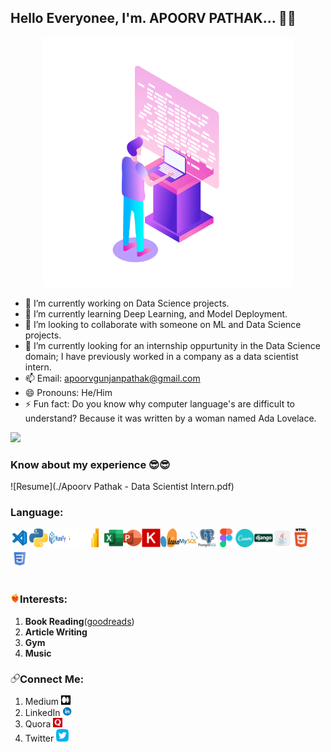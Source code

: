 ## Hello Everyonee, I'm. APOORV PATHAK... 👋👋

<p align = 'center'>
  <img src = './Logo/Computer Developer.gif' alt = 'Apoorv Pathak' width = '400' height = '400'>
</p>

<!--
**ApoorvPathak2003/ApoorvPathak2003** is a ✨ _special_ ✨ repository because its `README.md` (this file) appears on your GitHub profile.
Here are some ideas to get you started:
-->

- 🔭 I’m currently working on Data Science projects.
- 🌱 I’m currently learning Deep Learning, and Model Deployment.
- 👯 I’m looking to collaborate with someone on ML and Data Science projects.
- 🤔 I’m currently looking for an internship oppurtunity in the Data Science domain; I have previously worked in a company as a data scientist intern. 
- 📫 Email: apoorvgunjanpathak@gmail.com
- 😄 Pronouns: He/Him
- ⚡ Fun fact: Do you know why computer language's are difficult to understand? Because it was written by a woman named Ada Lovelace.

![](https://komarev.com/ghpvc/?username=ApoorvPathak2003)

### Know about my experience 😎😎
![Resume](./Apoorv Pathak - Data Scientist Intern.pdf)

### Language:
<table style="width: 80%">
  <tr>
    <img src = './Logo/VS Code.png' alt = 'VS Code' width = '30' height = '30'>
    <img src = './Logo/Python.png' alt = 'Python' width = '30' height = '30'>
    <img src = './Logo/NumPy.png' alt = 'NumPy' width = '30' height = '30'>
    <img src = './Logo/Pandas.svg' alt = 'Pandas' width = '30' height = '30'>
    <img src = './Logo/MS Power BI.png' alt = 'MS Power BI' width = '30' height = '30'>
    <img src = './Logo/MS Excel.png' alt = 'MS Excel' width = '30' height = '30'>
    <img src = './Logo/MS Powerpoint.png' alt = 'MS Powerpoint' width = '30' height = '30'>
    <img src = './Logo/Keras.svg' alt = 'Keras' width = '30' height = '30'>
    <img src = './Logo/sklearn.svg' alt = 'Sklearn' width = '30' height = '30'>
    <img src = './Logo/MySQL.png' alt = 'MySQL' width = '30' height = '30'>
    <img src = './Logo/PostgreSQL.png' alt = 'PostgreSQL' width = '30' height = '30'>
    <img src = './Logo/Figma.png' alt = 'Figma' width = '30' height = '30'>
    <img src = './Logo/Canva.png' alt = 'Canva' width = '30' height = '30'>
    <img src = './Logo/Django.png' alt = 'Django' width = '30' height = '30'>
    <img src = './Logo/Java.png' alt = 'Java' width = '30' height = '30'>
    <img src = './Logo/HTML.png' alt = 'HTML' width = '30' height = '30'>
    <img src = './Logo/CSS.png' alt = 'CSS' width = '30' height = '30'>
  </tr>
</table>

### <img src = './Logo/Passion.gif' alt = 'Passion' width = '15' height = '15'>Interests:
1. **Book Reading**(<a href = 'https://www.goodreads.com/user/show/164208181-apoorv-gunjan-pathak'>goodreads</a>)
2. **Article Writing**
3. **Gym**
4. **Music**

### <img src = './Logo/Link.png' alt = 'Connect' width = '15' height = '15'>Connect Me:
1. Medium <a href = 'https://medium.com/@apoorvnpathak'><img src = './Logo/Medium.png' alt = 'Apoorv Pathak - Medium' width = '15' height = '15'></a>
2. LinkedIn <a href = 'https://www.linkedin.com/in/apoorv-pathak-a3b1931ba/'><img src = './Logo/LinkedIn.png' alt = 'Apoorv Pathak - LinkedIn' width = '15' height = '15'></a>
3. Quora <a href = 'https://www.quora.com/profile/Apoorv-Gunjan-Pathak'><img src = './Logo/Quora.png' alt = 'Apoorv Pathak - Quora' width = '15' height = '15'></a>
3. Twitter <a href = 'https://twitter.com/ApoorvPathak20'><img src = './Logo/Twitter.png' alt = 'Apoorv Pathak - Twitter' width = '20' height = '20'></a>
